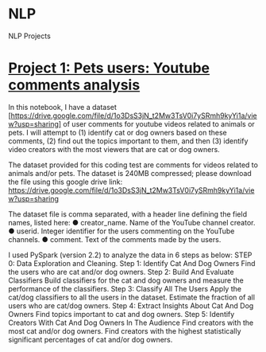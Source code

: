 # NLP
NLP Projects

# [Project 1: Pets users: Youtube comments analysis](https://databricks-prod-cloudfront.cloud.databricks.com/public/4027ec902e239c93eaaa8714f173bcfc/6218310713581346/4010779937904117/8364127136607238/latest.html)
In this notebook, I have a dataset [https://drive.google.com/file/d/1o3DsS3jN_t2Mw3TsV0i7ySRmh9kyYi1a/view?usp=sharing] of user comments for youtube videos related to animals or pets. I will attempt to
(1) identify cat or dog owners based on these comments,
(2) find out the topics important to them, and then
(3) identify video creators with the most viewers that are cat or dog owners.

The dataset provided for this coding test are comments for videos related to animals and/or pets. The dataset is 240MB compressed; please download the file using this google drive link: https://drive.google.com/file/d/1o3DsS3jN_t2Mw3TsV0i7ySRmh9kyYi1a/view?usp=sharing

The dataset file is comma separated, with a header line defining the field names, listed here: ● creator_name. Name of the YouTube channel creator. ● userid. Integer identifier for the users commenting on the YouTube channels. ● comment. Text of the comments made by the users.

I used PySpark (version 2.2) to analyze the data in 6 steps as below:
STEP 0: Data Exploration and Cleaning.
Step 1: Identify Cat And Dog Owners Find the users who are cat and/or dog owners.
Step 2: Build And Evaluate Classifiers Build classifiers for the cat and dog owners and measure the performance of the classifiers.
Step 3: Classify All The Users Apply the cat/dog classifiers to all the users in the dataset. Estimate the fraction of all users who are cat/dog owners.
Step 4: Extract Insights About Cat And Dog Owners Find topics important to cat and dog owners.
Step 5: Identify Creators With Cat And Dog Owners In The Audience Find creators with the most cat and/or dog owners. Find creators with the highest statistically significant percentages of cat and/or dog owners.
